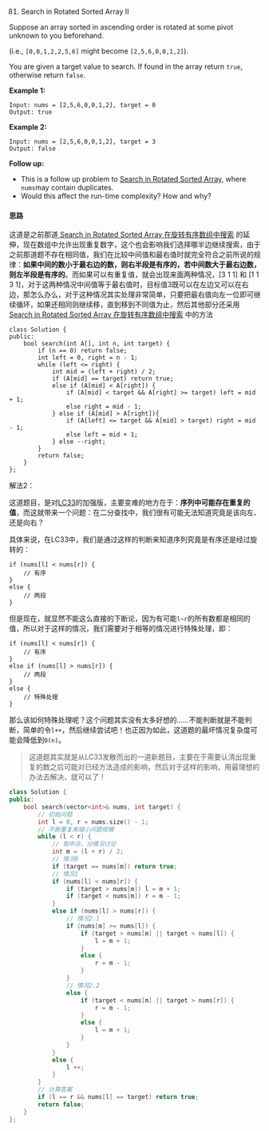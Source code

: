 81. Search in Rotated Sorted Array II

Suppose an array sorted in ascending order is rotated at some pivot unknown to you beforehand.

(i.e., `[0,0,1,2,2,5,6]` might become `[2,5,6,0,0,1,2]`).

You are given a target value to search. If found in the array return `true`, otherwise return `false`.

**Example 1:**

```
Input: nums = [2,5,6,0,0,1,2], target = 0
Output: true
```

**Example 2:**

```
Input: nums = [2,5,6,0,0,1,2], target = 3
Output: false
```

**Follow up:**

- This is a follow up problem to [Search in Rotated Sorted Array](https://leetcode.com/problems/search-in-rotated-sorted-array/description/), where `nums`may contain duplicates.
- Would this affect the run-time complexity? How and why?

#### 思路

这道是之前那道[ Search in Rotated Sorted Array 在旋转有序数组中搜索](http://www.cnblogs.com/grandyang/p/4325648.html) 的延伸，现在数组中允许出现重复数字，这个也会影响我们选择哪半边继续搜索，由于之前那道题不存在相同值，我们在比较中间值和最右值时就完全符合之前所说的规律：**如果中间的数小于最右边的数，则右半段是有序的，若中间数大于最右边数，则左半段是有序的**。而如果可以有重复值，就会出现来面两种情况，[3 1 1] 和 [1 1 3 1]，对于这两种情况中间值等于最右值时，目标值3既可以在左边又可以在右边，那怎么办么，对于这种情况其实处理非常简单，只要把最右值向左一位即可继续循环，如果还相同则继续移，直到移到不同值为止，然后其他部分还采用[ Search in Rotated Sorted Array 在旋转有序数组中搜索](http://www.cnblogs.com/grandyang/p/4325648.html) 中的方法

```
class Solution {
public:
    bool search(int A[], int n, int target) {
        if (n == 0) return false;
        int left = 0, right = n - 1;
        while (left <= right) {
            int mid = (left + right) / 2;
            if (A[mid] == target) return true;
            else if (A[mid] < A[right]) {
                if (A[mid] < target && A[right] >= target) left = mid + 1;
                else right = mid - 1;
            } else if (A[mid] > A[right]){
                if (A[left] <= target && A[mid] > target) right = mid - 1;
                else left = mid + 1;
            } else --right;
        }
        return false;
    }
};
```

解法2：

这道题目，是对[LC33](http://tianmaying.com/tutorial/LC33)的加强版，主要变难的地方在于：**序列中可能存在重复的值**，而这就带来一个问题：在二分查找中，我们很有可能无法知道究竟是该向左、还是向右？

具体来说，在LC33中，我们是通过这样的判断来知道序列究竟是有序还是经过旋转的：



```
if (nums[l] < nums[r]) {
    // 有序
}
else {
    // 两段
}
```

但是现在，就显然不能这么直接的下断论，因为有可能`l~r`的所有数都是相同的值，所以对于这样的情况，我们需要对于相等的情况进行特殊处理，即：



```
if (nums[l] < nums[r]) {
    // 有序
}
else if (nums[l] > nums[r]) {
    // 两段
}
else {
    // 特殊处理
}
```

那么该如何特殊处理呢？这个问题其实没有太多好想的……不能判断就是不能判断，简单的令`l++`，然后继续尝试吧！也正因为如此，这道题的最坏情况复杂度可能会降低到`O(n)`。

> 这道题其实就是从LC33发散而出的一道新题目，主要在于需要认清出现重复的数之后可能对已经方法造成的影响，然后对于这样的影响，用最理想的办法去解决，就可以了！

```c++
class Solution {
public:
    bool search(vector<int>& nums, int target) {
        // 初始问题
        int l = 0, r = nums.size() - 1;
        // 不断重复来缩小问题规模
        while (l < r) {
            // 取中点，分情况讨论
            int m = (l + r) / 2;
            // 情况0
            if (target == nums[m]) return true;
            // 情况1
            if (nums[l] < nums[r]) {
                if (target > nums[m]) l = m + 1;
                if (target < nums[m]) r = m - 1;
            }
            else if (nums[l] > nums[r]) {
                // 情况2.1
                if (nums[m] >= nums[l]) {
                    if (target > nums[m] || target < nums[l]) {
                        l = m + 1;
                    }
                    else {
                        r = m - 1;
                    }
                }
                // 情况2.2
                else {
                    if (target < nums[m] || target > nums[r]) {
                        r = m - 1;
                    }
                    else {
                        l = m + 1;
                    }
                }
            }
            else {
                l ++;
            }
        }
        // 计算答案
        if (l == r && nums[l] == target) return true;
        return false;
    }
};
```

